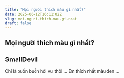 ```yaml
---
title: "Mọi người thích màu gì nhất?"
date: 2025-06-12T16:11:02Z
slug: moi-nguoi-thich-mau-gi-nhat
draft: false
---
```


## Mọi người thích màu gì nhất?

## SmallDevil

Chỉ là buồn buồn hỏi vui thôi  ...
Em thích nhất màu đen  ...